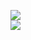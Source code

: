 [![](https://img.shields.io/badge/Made%20With-Github%20Spray-lightgrey.svg?style=for-the-badge&logo=github)](https://github.com/Annihil/github-spray#4748)  
[![](https://i.imgur.com/2DrTn0Z.gif)](https://github.com/Annihil/github-spray)